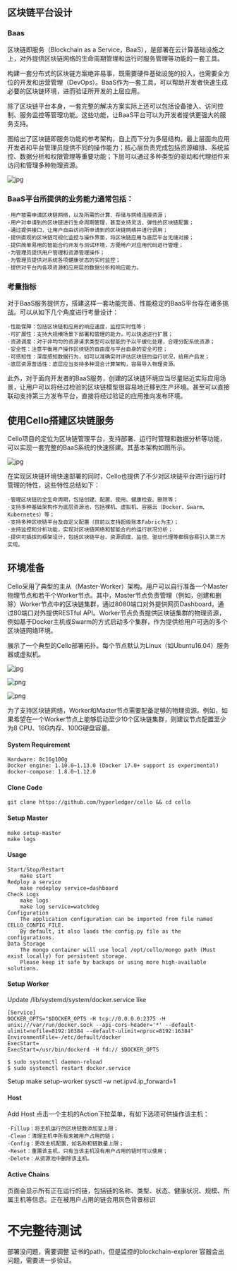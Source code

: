 ## 区块链平台设计

### Baas 

区块链即服务（Blockchain as a Service，BaaS），是部署在云计算基础设施之上，对外提供区块链网络的生命周期管理和运行时服务管理等功能的一套工具。

构建一套分布式的区块链方案绝非易事，既需要硬件基础设施的投入，也需要全方位的开发和运营管理（DevOps）。BaaS作为一套工具，可以帮助开发者快速生成必要的区块链环境，进而验证所开发的上层应用。

除了区块链平台本身，一套完整的解决方案实际上还可以包括设备接入、访问控制、服务监控等管理功能。这些功能，让BaaS平台可以为开发者提供更强大的服务支持。

图给出了区块链即服务功能的参考架构，自上而下分为多层结构。最上层面向应用开发者和平台管理员提供不同的操作能力；核心层负责完成包括资源编排、系统监控、数据分析和权限管理等重要功能；下层可以通过多种类型的驱动和代理组件来访问和管理多种物理资源。

![jpg](../images/blockchain-CKJG.jpg)

### BaaS平台所提供的业务能力通常包括：

    ·用户按需申请区块链网络，以及所需的计算、存储与网络连接资源；
    ·用户对申请到的区块链进行生命周期管理，甚至支持灵活、弹性的区块链配置；
    ·通过提供接口，让用户自由访问所申请到的区块链网络并进行调用；
    ·提供直观的区块链可视化监控与操作界面，将区块链应用与底层平台无缝对接；
    ·提供简单易用的智能合约开发与测试环境，方便用户对应用代码进行管理；
    ·为管理员提供用户管理和资源管理操作；
    ·为管理员提供对系统各项健康状态的实时监控；
    ·提供对平台内各项资源和应用层的数据分析和响应能力。

### 考量指标

对于BaaS服务提供方，搭建这样一套功能完善、性能稳定的BaaS平台存在诸多挑战。可以从如下几个角度进行考量设计：

    ·性能保障：包括区块链和应用的响应速度，监控实时性等；
    ·可扩展性：支持大规模场景下部署和管理的能力，可以快速进行扩展；
    ·资源调度：对于非均匀的资源请求类型可以智能的予以平缓化处理，合理分配系统资源；
    ·安全性：注意平衡用户操作区块链的自由度与平台自身的安全可控；
    ·可感知性：深度感知数据行为，如可以准确实时评估区块链的运行状况，给用户启发；
    ·底层资源普适性：底层应当支持多种混合计算架构，容易导入物理资源。

此外，对于面向开发者的BaaS服务，创建的区块链环境应当尽量贴近实际应用场景，让用户可以将经过检验的区块链模型很容易地迁移到生产环境。甚至可以直接联动支持第三方发布平台，直接将经过验证的应用推向发布环境。


## 使用Cello搭建区块链服务

Cello项目的定位为区块链管理平台，支持部署、运行时管理和数据分析等功能，可以实现一套完整的BaaS系统的快速搭建。其基本架构如图所示。

![jpg](../images/cello-arch.jpg)

在实现区块链环境快速部署的同时，Cello也提供了不少对区块链平台进行运行时管理的特性，这些特性总结如下：

    ·管理区块链的全生命周期，包括创建、配置、使用、健康检查、删除等；
    ·支持多种基础架构作为底层资源池，包括裸机、虚拟机、容器云（Docker、Swarm、Kubernetes）等；
    ·支持多种区块链平台及自定义配置（目前以支持超级账本Fabric为主）；
    ·支持监控和分析功能，实现对区块链网络和智能合约的运行状况分析；
    ·提供可插拔的框架设计，包括区块链平台、资源调度、监控、驱动代理等都很容易引入第三方实现。

## 环境准备

Cello采用了典型的主从（Master-Worker）架构。用户可以自行准备一个Master物理节点和若干个Worker节点。其中，Master节点负责管理（例如，创建和删除）Worker节点中的区块链集群，通过8080端口对外提供网页Dashboard，通过80端口对外提供RESTful API。Worker节点负责提供区块链集群的物理资源，例如基于Docker主机或Swarm的方式启动多个集群，作为提供给用户可选的多个区块链网络环境。

展示了一个典型的Cello部署拓扑。每个节点默认为Linux（如Ubuntu16.04）服务器或虚拟机。

![jpg](../images/cello-2.jpg)

![png](../images/cello-3.png)

![png](../images/cello-master.png)

为了支持区块链网络，Worker和Master节点需要配备足够的物理资源。例如，如果希望在一个Worker节点上能够启动至少10个区块链集群，则建议节点配置至少为8 CPU、16G内存、100G硬盘容量。

#### System Requirement

    Hardware: 8c16g100g
    Docker engine: 1.10.0~1.13.0 (Docker 17.0+ support is experimental)
    docker-compose: 1.8.0~1.12.0

#### Clone Code

    git clone https://github.com/hyperledger/cello && cd cello

#### Setup Master

    make setup-master 
    make logs

#### Usage
    Start/Stop/Restart
        make start
    Redploy a service
        make redeploy service=dashboard
    Check Logs
        make logs
        make log service=watchdog
    Configuration
        The application configuration can be imported from file named CELLO_CONFIG_FILE.
        By default, it also loads the config.py file as the configurations.
    Data Storage
        The mongo container will use local /opt/cello/mongo path (Must exist locally) for persistent storage.
        Please keep it safe by backups or using more high-available solutions.
#### Setup Worker 

Update /lib/systemd/system/docker.service like

    [Service]
    DOCKER_OPTS="$DOCKER_OPTS -H tcp://0.0.0.0:2375 -H unix:///var/run/docker.sock --api-cors-header='*' --default-ulimit=nofile=8192:16384 --default-ulimit=nproc=8192:16384"
    EnvironmentFile=-/etc/default/docker
    ExecStart=
    ExecStart=/usr/bin/dockerd -H fd:// $DOCKER_OPTS

    $ sudo systemctl daemon-reload
    $ sudo systemctl restart docker.service

Setup
    make setup-worker
    sysctl -w net.ipv4.ip_forward=1


#### Host

Add Host
点击一个主机的Action下拉菜单，有如下选项可供操作该主机：

    ·Fillup：将主机运行的区块链数添加至上限；
    ·Clean：清理主机中所有未被用户占用的链；
    ·Config：更改主机配置，如名称和链数量上限；
    ·Reset：重置该主机，只有当该主机没有用户占用的链时可以使用；
    ·Delete：从资源池中删除该主机。

#### Active Chains
页面会显示所有正在运行的链，包括链的名称、类型、状态、健康状况、规模、所属主机等信息。正在被用户占用的链会用灰色背景标识



# 不完整待测试

部署没问题，需要调整 证书的path，但是监控的blockchain-explorer 容器会出问题，需要进一步验证。